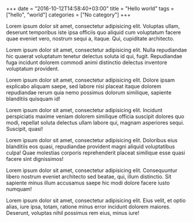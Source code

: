 +++
date = "2016-10-12T14:58:40+03:00"
title = "Hello world"
tags = ["hello", "world"]
categories = ["No category"]
+++

Lorem ipsum dolor sit amet, consectetur adipisicing elit. Voluptas ullam, deserunt temporibus iste ipsa officiis quo aliquid cum voluptatum facere quae eveniet vero, nostrum sequi a, itaque. Qui, cupiditate architecto.

Lorem ipsum dolor sit amet, consectetur adipisicing elit. Nulla repudiandae hic quaerat voluptatum tenetur delectus soluta id qui, fugit. Repudiandae fuga incidunt dolorem commodi animi distinctio delectus inventore voluptatum provident.

Lorem ipsum dolor sit amet, consectetur adipisicing elit. Dolore ipsam explicabo aliquam saepe, sed labore nisi placeat itaque dolorem repudiandae rerum quia nemo possimus dolorum similique, sapiente blanditiis quisquam id!

Lorem ipsum dolor sit amet, consectetur adipisicing elit. Incidunt perspiciatis maxime veniam dolorem similique officia suscipit dolores quo modi, repellat soluta delectus ullam labore qui, magnam asperiores sequi. Suscipit, quasi!

Lorem ipsum dolor sit amet, consectetur adipisicing elit. Doloribus eius blanditiis eos quasi, repudiandae provident magni aliquid voluptatibus culpa! Quae molestias corporis reprehenderit placeat similique esse quasi facere sint dignissimos!

Lorem ipsum dolor sit amet, consectetur adipisicing elit. Consequuntur libero nostrum eveniet architecto sed beatae, qui, illum distinctio. Sit sapiente minus illum accusamus saepe hic modi dolore facere iusto numquam!

Lorem ipsum dolor sit amet, consectetur adipisicing elit. Eius velit, et optio alias, iure ipsa, totam, ratione minus error incidunt dolorem maiores. Deserunt, voluptas nihil possimus rem eius, minus iure!